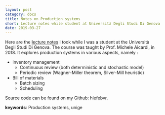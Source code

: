 ```yaml
---
layout: post
category: docs
title: Notes on Production systems
short: Lecture notes while student at Università Degli Studi Di Genova
date: 2019-03-27
---
```


Here are the [lecture notes](https://github.com/hlefebvr/unige-production-system/raw/master/main.pdf) I took while I was a student at the Università Degli Studi Di Genova. The course was taught by Prof. Michele Aicardi, in 2018. It explores production systems in various aspects, namely :
- Inventory management
    - Continuous review (both deterministic and stochastic model)
    - Periodic review (Wagner-Miller theorem, Silver-Mill heuristic)
- Bill of materials
    - Batch sizing
    - Scheduling

Source code can be found on my Github: hlefebvr.

**keywords**: Production systems, unige